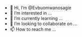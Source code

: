 - 👋 Hi, I’m @Evbuomwanosagie
- 👀 I’m interested in ...
- 🌱 I’m currently learning ...
- 💞️ I’m looking to collaborate on ...
- 📫 How to reach me ...

<!---
Evbuomwanosagie/Evbuomwanosagie is a ✨ special ✨ repository because its `README.md` (this file) appears on your GitHub profile.
You can click the Preview link to take a look at your changes.
--->
